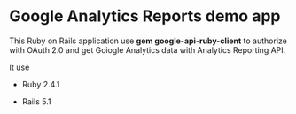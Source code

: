 # Google Analytics Reports demo app

This Ruby on Rails application use **gem google-api-ruby-client** to authorize with OAuth 2.0
and get Goiogle Analytics data with Analytics Reporting API.

It use

* Ruby 2.4.1

* Rails 5.1